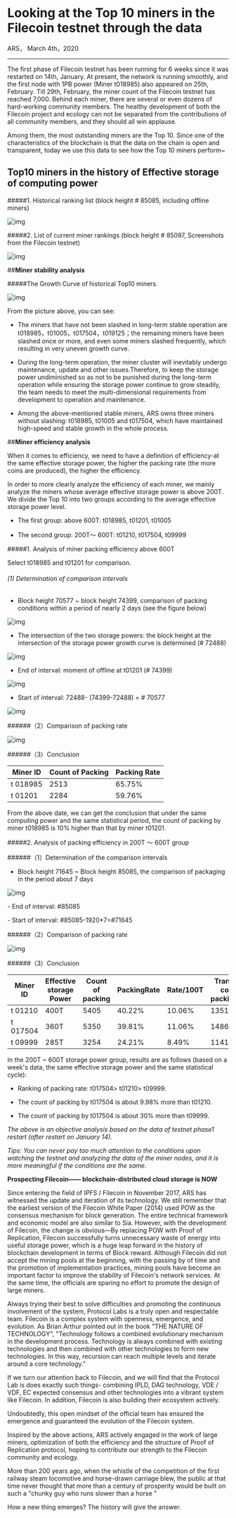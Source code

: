 # **Looking at the Top 10 miners in the Filecoin testnet through the data**

ARS， March 4th，2020

______

The first phase of Filecoin testnet has been running for 6 weeks since it was restarted on 14th, January. At present, the network is running smoothly, and the first node with 1PB power (Miner t018985) also appeared on 25th, February. Till 29th, February, the miner count of the Filecoin testnet has reached 7,000. Behind each miner, there are several or even dozens of hard-working community members. The healthy development of both the Filecoin project and ecology can not be separated from the contributions of all community members, and they should all win applause.

Among them, the most outstanding miners are the Top 10. Since one of the characteristics of the blockchain is that the data on the chain is open and transparent, today we use this data to see how the Top 10 miners perform~

 

 

## **Top10 miners** **in the history of** **Effective storage** **of** **computing power** 

 

#####1. Historical ranking list (block height # 85085, including offline miners)

![img](/img/1.png) 

#####2. List of current miner rankings (block height # 85097, Screenshots from the Filecoin testnet)

![img](/img/2.png) 

 

 

##**Miner stability analysis**

 

#####The Growth Curve of historical Top10 miners.

![img](/img/3.png) 

From the picture above, you can see:

- The miners that have not been slashed in long-term stable operation are t018985，t01005，t017504，t019125；the remaining miners have been slashed once or more, and even some miners slashed frequently, which resulting in very uneven growth curve.

- During the long-term operation, the miner cluster will inevitably undergo maintenance, update and other issues.Therefore, to keep the storage power undiminished so as not to be punished during the long-term operation while ensuring the storage power continue to grow steadily, the team needs to meet the multi-dimensional requirements from development to operation and maintenance.

- Among the above-mentioned stable miners, ARS owns three miners without slashing: t018985, t01005 and t017504, which have maintained high-speed and stable growth in the whole process.

 

 

##**Miner efficiency analysis**

 

When it comes to efficiency, we need to have a definition of efficiency-at the same effective storage power, the higher the packing rate (the more coins are produced), the higher the efficiency.

In order to more clearly analyze the efficiency of each miner, we mainly analyze the miners whose average effective storage power is above 200T. We divide the Top 10 into two groups according to the average effective storage power level.

- The first group: above 600T: t018985, t01201, t01005

- The second group: 200T～ 600T: t01210, t017504, t09999

 

#####1. Analysis of miner packing efficiency above 600T

Select t018985 and t01201 for comparison.

###### (1) Determination of comparison intervals

- Block height 70577 ~ block height 74399, comparison of packing conditions within a period of nearly 2 days (see the figure below)

![img](/img/4.png) 

 

- The intersection of the two storage powers: the block height at the intersection of the storage power growth curve is determined (# 72488)

![img](/img/5.png) 

 

- End of interval: moment of offline at t01201 (# 74399)

![img](/img/6.png) 

 

- Start of interval: 72488- (74399-72488) = # 70577

![img](/img/7.png) 

 

######（2）Comparison of packing rate

![img](/img/8.png) 

 

######（3）Conclusion

| Miner ID | Count of Packing | Packing Rate |
| -------- | ---------------- | ------------ |
| t 018985 | 2513             | 65.75%       |
| t 01201  | 2284             | 59.76%       |

From the above date, we can get the conclusion that under the same computing power and the same statistical period, the count of packing by miner t018985 is 10% higher than that by miner t01201.

 

#####2. Analysis of packing efficiency in 200T ～ 600T group

######（1）Determination of the comparison intervals

- Block height 71645 ~ Block height 85085, the comparison of packaging in the period about 7 days

![img](/img/9.png)  

\- End of interval: #85085

\- Start of interval: #85085-1920*7=#71645

 

######（2）Comparison of packing rate

![img](/img/10.png) 

 

######（3）Conclusion

| Miner ID | Effective storage Power | Count of packing | PackingRate | Rate/100T | Translate to count of packing/100T |
| -------- | ----------------------- | ---------------- | ----------- | --------- | ---------------------------------- |
| t 01210  | 400T                    | 5405             | 40.22%      | 10.06%    | 1351.25                            |
| t 017504 | 360T                    | 5350             | 39.81%      | 11.06%    | 1486.1                             |
| t 09999  | 285T                    | 3254             | 24.21%      | 8.49%     | 1141.75                            |

In the 200T ~ 600T storage power group, results are as follows (based on a week's data, the same effective storage power and the same statistical cycle):

- Ranking of packing rate: t017504> t01210> t09999.

- The count of packing by t017504 is about 9.98% more than t01210.

- The count of packing by t017504 is about 30% more than t09999.

 

*The above is an objective analysis based* *on the data of testnet phase1 restart (after restart on January 14).* 

*Tips: You can never pay too much attention to the conditions upon watching the testnet and analyzing the data of the miner nodes, and it is more meaningful if the conditions are the same.*

 

 

**Prospecting Filecoin—— blockchain-distributed cloud storage is NOW**

Since entering the field of IPFS / Filecoin in November 2017, ARS has witnessed the update and iteration of its technology. We still remember that the earliest version of the Filecoin White Paper (2014) used POW as the consensus mechanism for block generation. The entire technical framework and economic model are also similar to Sia. However, with the development of Filecoin, the change is obvious—By replacing POW with Proof of Replication, Filecoin successfully turns unnecessary waste of energy into useful storage power, which is a huge leap forward in the history of blockchain development in terms of Block reward. Although Filecoin did not accept the mining pools at the beginning, with the passing by of time and the promotion of implementation practices, mining pools have become an important factor to improve the stability of Filecoin's network services. At the same time, the officials are sparing no effort to promote the design of large miners.



Always trying their best to solve difficulties and promoting the continuous involvement of the system, Protocol Labs is a truly open and respectable team. Filecoin is a complex system with openness, emergence, and evolution. As Brian Arthur pointed out in the book "THE NATURE OF TECHNOLOGY", "Technology follows a combined evolutionary mechanism in the development process. Technology is always combined with existing technologies and then combined with other technologies to form new technologies. In this way, recursion can reach multiple levels and iterate around a core technology." 



If we turn our attention back to Filecoin, and we will find that the Protocol Lab is does exactly such things- combining IPLD, DAG technology, VDE / VDF, EC expected consensus and other technologies into a vibrant system like Filecoin. In addition, Filecoin is also building their ecosystem actively.  



Undoubtedly, this open mindset of the official team has ensured the emergence and guaranteed the evolution of the Filecoin system.

 

Inspired by the above actions, ARS actively engaged in the work of large miners, optimization of both the efficiency and the structure of Proof of Replication protocol, hoping to contribute our strength to the Filecoin community and ecology.

More than 200 years ago, when the whistle of the competition of the first railway steam locomotive and horse-drawn carriage blew, the public at that time never thought that more than a century of prosperity would be built on such a "chunky guy who runs slower than a horse "

 How a new thing emerges? The history will give the answer.

 

 